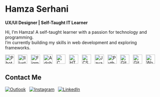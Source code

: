 # Hamza Serhani

**UX/UI Designer | Self-Taught IT Learner**

Hi, I’m Hamza! A self-taught learner with a passion for technology and programming.  
I’m currently building my skills in web development and exploring frameworks.


<p align="left" style="pointer-events: none;">
  <img alt="Photoshop" width="30px" src="https://cdn.jsdelivr.net/gh/devicons/devicon/icons/photoshop/photoshop-plain.svg" draggable="false" />
  &nbsp;
  <img alt="Illustrator" width="30px" src="https://cdn.jsdelivr.net/gh/devicons/devicon/icons/illustrator/illustrator-plain.svg" draggable="false" />
  &nbsp;
  <img alt="Figma" width="30px" src="https://cdn.jsdelivr.net/gh/devicons/devicon/icons/figma/figma-original.svg" draggable="false" />
  &nbsp;
  <img alt="Adobe XD" width="30px" src="https://cdn.jsdelivr.net/gh/devicons/devicon/icons/xd/xd-plain.svg" draggable="false" />
  &nbsp;
  <img alt="C" width="30px" src="https://cdn.jsdelivr.net/gh/devicons/devicon/icons/c/c-original.svg" draggable="false" />
  &nbsp;
  <img alt="HTML" width="30px" src="https://cdn.jsdelivr.net/gh/devicons/devicon/icons/html5/html5-original.svg" draggable="false" />
  &nbsp;
  <img alt="CSS" width="30px" src="https://cdn.jsdelivr.net/gh/devicons/devicon/icons/css3/css3-original.svg" draggable="false" />
  &nbsp;
  <img alt="JavaScript" width="30px" src="https://cdn.jsdelivr.net/gh/devicons/devicon/icons/javascript/javascript-original.svg" draggable="false" />
  &nbsp;
  <img alt="Python" width="30px" src="https://cdn.jsdelivr.net/gh/devicons/devicon/icons/python/python-original.svg" draggable="false" />
  &nbsp;
  <img alt="Git" width="30px" src="https://cdn.jsdelivr.net/gh/devicons/devicon/icons/git/git-original.svg" draggable="false" />
  &nbsp;
  <img alt="GitHub" width="30px" src="https://cdn.jsdelivr.net/gh/devicons/devicon/icons/github/github-original.svg" draggable="false" />
  &nbsp;
  <img alt="WordPress" width="30px" src="https://cdn.jsdelivr.net/gh/devicons/devicon/icons/wordpress/wordpress-original.svg" draggable="false" />
</p>



## Contact Me

[![Outlook](https://img.shields.io/badge/Outlook-hamza.serhani94@outlook.com-0078D4?style=for-the-badge&logo=microsoft-outlook&logoColor=white)](mailto:hamza.serhani94@outlook.com)
&nbsp;
[![Instagram](https://img.shields.io/badge/Instagram-hamza.serh-E4405F?style=for-the-badge&logo=instagram&logoColor=white)](https://instagram.com/hamza.serh)
&nbsp;
[![LinkedIn](https://img.shields.io/badge/LinkedIn-Hamza%20Serhani-0077B5?style=for-the-badge&logo=linkedin&logoColor=white)](https://www.linkedin.com/in/hamza-s-4b4123183/)
